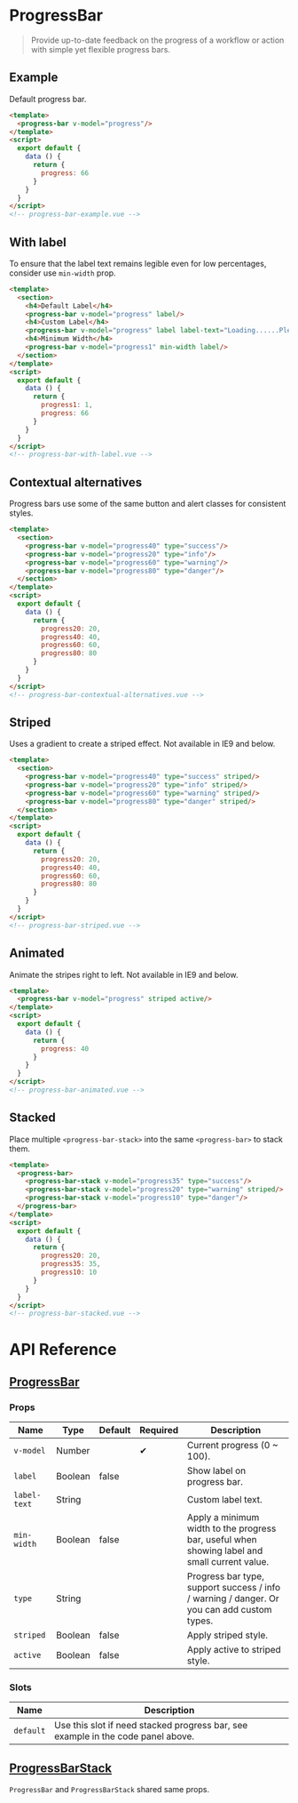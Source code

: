 # ProgressBar

> Provide up-to-date feedback on the progress of a workflow or action with simple yet flexible progress bars.

<ins class="adsbygoogle"
     style="display:block; text-align:center;"
     data-ad-layout="in-article"
     data-ad-format="fluid"
     data-ad-client="ca-pub-4714899946256166"
     data-ad-slot="4603582855"></ins>

## Example

Default progress bar.

```html
<template>
  <progress-bar v-model="progress"/>
</template>
<script>
  export default {
    data () {
      return {
        progress: 66
      }
    }
  }
</script>
<!-- progress-bar-example.vue -->
```

## With label

To ensure that the label text remains legible even for low percentages, consider use `min-width` prop.

```html
<template>
  <section>
    <h4>Default Label</h4>
    <progress-bar v-model="progress" label/>
    <h4>Custom Label</h4>
    <progress-bar v-model="progress" label label-text="Loading......Please wait."/>
    <h4>Minimum Width</h4>
    <progress-bar v-model="progress1" min-width label/>
  </section>
</template>
<script>
  export default {
    data () {
      return {
        progress1: 1,
        progress: 66
      }
    }
  }
</script>
<!-- progress-bar-with-label.vue -->
```

## Contextual alternatives

Progress bars use some of the same button and alert classes for consistent styles.

```html
<template>
  <section>
    <progress-bar v-model="progress40" type="success"/>
    <progress-bar v-model="progress20" type="info"/>
    <progress-bar v-model="progress60" type="warning"/>
    <progress-bar v-model="progress80" type="danger"/>
  </section>
</template>
<script>
  export default {
    data () {
      return {
        progress20: 20,
        progress40: 40,
        progress60: 60,
        progress80: 80
      }
    }
  }
</script>
<!-- progress-bar-contextual-alternatives.vue -->
```

## Striped

Uses a gradient to create a striped effect. Not available in IE9 and below.

```html
<template>
  <section>
    <progress-bar v-model="progress40" type="success" striped/>
    <progress-bar v-model="progress20" type="info" striped/>
    <progress-bar v-model="progress60" type="warning" striped/>
    <progress-bar v-model="progress80" type="danger" striped/>
  </section>
</template>
<script>
  export default {
    data () {
      return {
        progress20: 20,
        progress40: 40,
        progress60: 60,
        progress80: 80
      }
    }
  }
</script>
<!-- progress-bar-striped.vue -->
```

## Animated

Animate the stripes right to left. Not available in IE9 and below.

```html
<template>
  <progress-bar v-model="progress" striped active/>
</template>
<script>
  export default {
    data () {
      return {
        progress: 40
      }
    }
  }
</script>
<!-- progress-bar-animated.vue -->
```

## Stacked

Place multiple `<progress-bar-stack>` into the same `<progress-bar>` to stack them.

```html
<template>
  <progress-bar>
    <progress-bar-stack v-model="progress35" type="success"/>
    <progress-bar-stack v-model="progress20" type="warning" striped/>
    <progress-bar-stack v-model="progress10" type="danger"/>
  </progress-bar>
</template>
<script>
  export default {
    data () {
      return {
        progress20: 20,
        progress35: 35,
        progress10: 10
      }
    }
  }
</script>
<!-- progress-bar-stacked.vue -->
```

# API Reference

## [ProgressBar](https://github.com/uiv-lib/uiv/blob/0.x/src/components/progressbar/ProgressBar.js)

### Props

Name             | Type       | Default  | Required | Description
---------------- | ---------- | -------- | -------- | -----------------------
`v-model`        | Number     |          | &#10004; | Current progress (0 ~ 100).
`label`          | Boolean    | false    |          | Show label on progress bar.
`label-text`     | String     |          |          | Custom label text.
`min-width`      | Boolean    | false    |          | Apply a minimum width to the progress bar, useful when showing label and small current value.
`type`           | String     |          |          | Progress bar type, support success / info / warning / danger. Or you can add custom types.
`striped`        | Boolean    | false    |          | Apply striped style.
`active`         | Boolean    | false    |          | Apply active to striped style.

### Slots

Name      | Description
--------- | -----------------------
`default` | Use this slot if need stacked progress bar, see example in the code panel above.

## [ProgressBarStack](https://github.com/uiv-lib/uiv/blob/0.x/src/components/progressbar/ProgressBarStack.js)

`ProgressBar` and `ProgressBarStack` shared same props.
